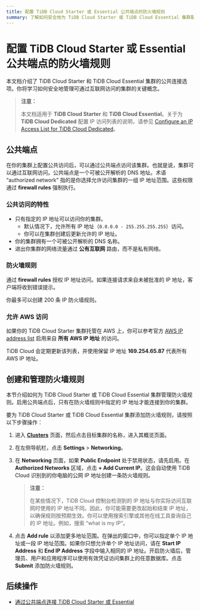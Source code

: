 ```yaml
---
title: 配置 TiDB Cloud Starter 或 Essential 公共端点的防火墙规则 
summary: 了解如何安全地为 TiDB Cloud Starter 或 TiDB Cloud Essential 集群配置和管理具有公共访问权限的防火墙规则。
---
```


# 配置 TiDB Cloud Starter 或 Essential 公共端点的防火墙规则

本文档介绍了 TiDB Cloud Starter 和 TiDB Cloud Essential 集群的公共连接选项。你将学习如何安全地管理可通过互联网访问的集群的关键概念。

> **注意：**
>
> 本文档适用于 **TiDB Cloud Starter** 和 **TiDB Cloud Essential**。关于为 **TiDB Cloud Dedicated** 配置 IP 访问列表的说明，请参见 [Configure an IP Access List for TiDB Cloud Dedicated](/tidb-cloud/configure-ip-access-list.md)。

## 公共端点

在你的集群上配置公共访问后，可以通过公共端点访问该集群。也就是说，集群可以通过互联网访问。公共端点是一个可被公开解析的 DNS 地址。术语 “authorized network” 指的是你选择允许访问集群的一组 IP 地址范围。这些权限通过 **firewall rules** 强制执行。

### 公共访问的特性

- 只有指定的 IP 地址可以访问你的集群。  
    - 默认情况下，允许所有 IP 地址（`0.0.0.0 - 255.255.255.255`）访问。  
    - 你可以在集群创建后更新允许的 IP 地址。  
- 你的集群拥有一个可被公开解析的 DNS 名称。  
- 进出你集群的网络流量通过 **公有互联网** 路由，而不是私有网络。

### 防火墙规则

通过 **firewall rules** 授权 IP 地址访问。如果连接请求来自未被批准的 IP 地址，客户端将收到错误提示。

你最多可以创建 200 条 IP 防火墙规则。

### 允许 AWS 访问

如果你的 TiDB Cloud Starter 集群托管在 AWS 上，你可以参考官方 [AWS IP address list](https://docs.aws.amazon.com/vpc/latest/userguide/aws-ip-ranges.html) 启用来自 **所有 AWS IP 地址** 的访问。

TiDB Cloud 会定期更新该列表，并使用保留 IP 地址 **169.254.65.87** 代表所有 AWS IP 地址。

## 创建和管理防火墙规则

本节介绍如何为 TiDB Cloud Starter 或 TiDB Cloud Essential 集群管理防火墙规则。启用公共端点后，只有在防火墙规则中指定的 IP 地址才能连接到你的集群。

要为 TiDB Cloud Starter 或 TiDB Cloud Essential 集群添加防火墙规则，请按照以下步骤操作：

1. 进入 [**Clusters**](https://tidbcloud.com/project/clusters) 页面，然后点击目标集群的名称，进入其概览页面。

2. 在左侧导航栏，点击 **Settings** > **Networking**。

3. 在 **Networking** 页面，如果 **Public Endpoint** 处于禁用状态，请先启用。在 **Authorized Networks** 区域，点击 **+ Add Current IP**。这会自动使用 TiDB Cloud 识别到的你电脑的公网 IP 地址创建一条防火墙规则。

    > **注意：**
    >
    > 在某些情况下，TiDB Cloud 控制台检测到的 IP 地址与你实际访问互联网时使用的 IP 地址不同。因此，你可能需要更改起始和结束 IP 地址，以确保规则按预期生效。你可以使用搜索引擎或其他在线工具查询自己的 IP 地址。例如，搜索 “what is my IP”。

4. 点击 **Add rule** 以添加更多地址范围。在弹出的窗口中，你可以指定单个 IP 地址或一段 IP 地址范围。如果你只想允许单个 IP 地址访问，请在 **Start IP Address** 和 **End IP Address** 字段中输入相同的 IP 地址。开启防火墙后，管理员、用户和应用程序可以使用有效凭证访问集群上的任意数据库。点击 **Submit** 添加防火墙规则。

## 后续操作

- [通过公共端点连接 TiDB Cloud Starter 或 Essential](/tidb-cloud/connect-via-standard-connection-serverless.md)